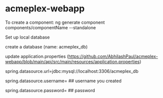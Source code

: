 # acmeplex-webapp

To create a component: 
ng generate component components/componentName --standalone

Set up local database

create a database (name: acmeplex_db)

update application.properties (https://github.com/AbhilashPaul/acmeplex-webapp/blob/main/api/src/main/resources/application.properties)

spring.datasource.url=jdbc:mysql://localhost:3306/acmeplex_db

spring.datasource.username= ## username you created

spring.datasource.password= ## password
